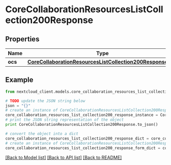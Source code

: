 # CoreCollaborationResourcesListCollection200Response


## Properties
Name | Type | Description | Notes
------------ | ------------- | ------------- | -------------
**ocs** | [**CoreCollaborationResourcesListCollection200ResponseOcs**](CoreCollaborationResourcesListCollection200ResponseOcs.md) |  | 

## Example

```python
from nextcloud_client.models.core_collaboration_resources_list_collection200_response import CoreCollaborationResourcesListCollection200Response

# TODO update the JSON string below
json = "{}"
# create an instance of CoreCollaborationResourcesListCollection200Response from a JSON string
core_collaboration_resources_list_collection200_response_instance = CoreCollaborationResourcesListCollection200Response.from_json(json)
# print the JSON string representation of the object
print CoreCollaborationResourcesListCollection200Response.to_json()

# convert the object into a dict
core_collaboration_resources_list_collection200_response_dict = core_collaboration_resources_list_collection200_response_instance.to_dict()
# create an instance of CoreCollaborationResourcesListCollection200Response from a dict
core_collaboration_resources_list_collection200_response_form_dict = core_collaboration_resources_list_collection200_response.from_dict(core_collaboration_resources_list_collection200_response_dict)
```
[[Back to Model list]](../README.md#documentation-for-models) [[Back to API list]](../README.md#documentation-for-api-endpoints) [[Back to README]](../README.md)


